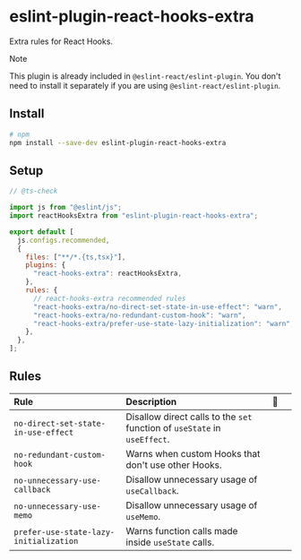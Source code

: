 # eslint-plugin-react-hooks-extra

Extra rules for React Hooks.

> [!NOTE]
> This plugin is already included in `@eslint-react/eslint-plugin`. You don't need to install it separately if you are using `@eslint-react/eslint-plugin`.

## Install

```sh
# npm
npm install --save-dev eslint-plugin-react-hooks-extra
```

## Setup

```js
// @ts-check

import js from "@eslint/js";
import reactHooksExtra from "eslint-plugin-react-hooks-extra";

export default [
  js.configs.recommended,
  {
    files: ["**/*.{ts,tsx}"],
    plugins: {
      "react-hooks-extra": reactHooksExtra,
    },
    rules: {
      // react-hooks-extra recommended rules
      "react-hooks-extra/no-direct-set-state-in-use-effect": "warn",
      "react-hooks-extra/no-redundant-custom-hook": "warn",
      "react-hooks-extra/prefer-use-state-lazy-initialization": "warn",
    },
  },
];
```

## Rules

| Rule                                   | Description                                                               | 💭  |     |
| :------------------------------------- | :------------------------------------------------------------------------ | :-: | :-: |
| `no-direct-set-state-in-use-effect`    | Disallow direct calls to the `set` function of `useState` in `useEffect`. |     |     |
| `no-redundant-custom-hook`             | Warns when custom Hooks that don't use other Hooks.                       |     |     |
| `no-unnecessary-use-callback`          | Disallow unnecessary usage of `useCallback`.                              |     |     |
| `no-unnecessary-use-memo`              | Disallow unnecessary usage of `useMemo`.                                  |     |     |
| `prefer-use-state-lazy-initialization` | Warns function calls made inside `useState` calls.                        |     |     |
